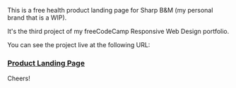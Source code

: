 This is a free health product landing page for Sharp B&M (my personal brand that is a WIP).

It's the third project of my freeCodeCamp Responsive Web Design portfolio.

You can see the project live at the following URL:

### [Product Landing Page](https://lancechincodes.github.io/Product-Landing-Page/)

Cheers!
